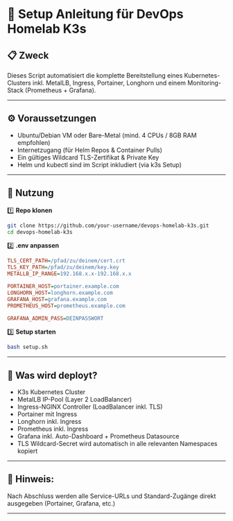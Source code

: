 # 🚀 Setup Anleitung für DevOps Homelab K3s

## 📋 Zweck
Dieses Script automatisiert die komplette Bereitstellung eines Kubernetes-Clusters inkl. MetalLB, Ingress, Portainer, Longhorn und einem Monitoring-Stack (Prometheus + Grafana).

---

## ⚙️ Voraussetzungen
- Ubuntu/Debian VM oder Bare-Metal (mind. 4 CPUs / 8GB RAM empfohlen)
- Internetzugang (für Helm Repos & Container Pulls)
- Ein gültiges Wildcard TLS-Zertifikat & Private Key
- Helm und kubectl sind im Script inkludiert (via k3s Setup)

---

## 🚀 Nutzung

1️⃣ **Repo klonen**

```bash
git clone https://github.com/your-username/devops-homelab-k3s.git
cd devops-homelab-k3s
```

2️⃣ **.env anpassen**

```ini
TLS_CERT_PATH=/pfad/zu/deinem/cert.crt
TLS_KEY_PATH=/pfad/zu/deinem/key.key
METALLB_IP_RANGE=192.168.x.x-192.168.x.x

PORTAINER_HOST=portainer.example.com
LONGHORN_HOST=longhorn.example.com
GRAFANA_HOST=grafana.example.com
PROMETHEUS_HOST=prometheus.example.com

GRAFANA_ADMIN_PASS=DEINPASSWORT
```

3️⃣ **Setup starten**

```bash
bash setup.sh
```

---

## 🧩 Was wird deployt?

- K3s Kubernetes Cluster
- MetalLB IP-Pool (Layer 2 LoadBalancer)
- Ingress-NGINX Controller (LoadBalancer inkl. TLS)
- Portainer mit Ingress
- Longhorn inkl. Ingress
- Prometheus inkl. Ingress
- Grafana inkl. Auto-Dashboard + Prometheus Datasource
- TLS Wildcard-Secret wird automatisch in alle relevanten Namespaces kopiert

---

## 📌 Hinweis:
Nach Abschluss werden alle Service-URLs und Standard-Zugänge direkt ausgegeben (Portainer, Grafana, etc.)

---

